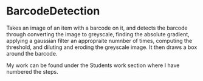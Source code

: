 # BarcodeDetection
Takes an image of an item with a barcode on it, and detects the barcode through converting the image to greyscale, finding the absolute gradient, applying a gaussian filter an appropraite numnber of times, computing the threshold, and diluting and eroding the greyscale image. It then draws a box around the barcode. 

My work can be found under the Students work section where I have numbered the steps.
